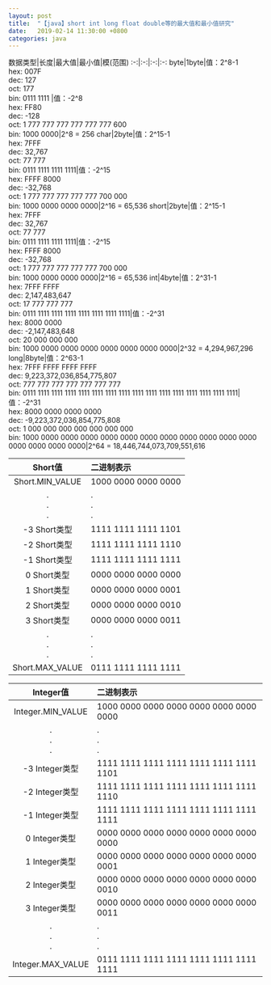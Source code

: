 ```yaml
---
layout: post
title:  "【java】short int long float double等的最大值和最小值研究"
date:   2019-02-14 11:30:00 +0800
categories: java
---
```


数据类型|长度|最大值|最小值|模(范围)
:-:|:-:|:-:|:-:
byte|1byte|值：‭2^8-1 <br>hex: ‭007F‬‬<br>dec: 127‬‬<br>oct: 1‭77‬<br>bin: ‭0111 1111 ‬‬|值：-‭2^8 <br>hex:‭ FF80‬<br>dec: ‭-128‬<br>oct:‭ ‭1 777 777 777 777 777 777 600‬<br>bin: 1000 0000|2^8 = 256
char|2byte|值：‭2^15-1 <br>hex: ‭7FFF‬‬<br>dec: ‭32,767‬‬<br>oct: ‭77 777‬<br>bin: ‭0111 1111 1111 1111‬‬|值：-‭2^15 <br>hex:‭ FFFF 8000‬<br>dec: ‭-32,768‬<br>oct:‭ ‭1 777 777 777 777 777 700 000‬‬<br>bin: 1000 0000 0000 0000‬|2^16 = 65,536
short|2byte|值：‭2^15-1 <br>hex: ‭7FFF‬‬<br>dec: ‭32,767‬‬<br>oct: ‭77 777‬<br>bin: ‭0111 1111 1111 1111‬‬|值：-‭2^15 <br>hex:‭ FFFF 8000‬<br>dec: ‭-32,768‬<br>oct:‭ ‭1 777 777 777 777 777 700 000‬‬<br>bin: 1000 0000 0000 0000‬|2^16 = 65,536
int|4byte|值：‭2^31-1 <br>hex: 7FFF FFFF<br>dec: ‭2,147,483,647‬<br>oct: ‭17 777 777 777‬<br>bin: ‭0111 1111 1111 1111 1111 1111 1111 1111‬|值：-‭2^31 <br>hex:‭ 8000 0000‬<br>dec: -‭2,147,483,648‬<br>oct:‭ 20 000 000 000‬<br>bin: ‭1000 0000 0000 0000 0000 0000 0000 0000‬|2^32 = 4,294,967,296
long|8byte|值：‭2^63-1 <br>hex: ‭7FFF FFFF FFFF FFFF‬<br>dec: ‭9,223,372,036,854,775,807‬<br>oct: ‭‭777 777 777 777 777 777 777‬<br>bin: ‭0111 1111 1111 1111 1111 1111 1111 1111 1111 1111 1111 1111 1111 1111 1111 1111‬‬|值：-‭2^31 <br>hex:‭ ‭8000 0000 0000 0000‬<br>dec: ‭‭-9,223,372,036,854,775,808‬<br>oct:‭ ‭1 000 000 000 000 000 000 000‬‬<br>bin: ‭1000 0000 0000 0000 0000 0000 0000 0000 0000 0000 0000 0000 0000 0000 0000 0000‬|2^64 = 18,446,744,073,709,551,616

Short值|二进制表示|
:-:|:-
Short.MIN_VALUE|1000 0000 0000 0000
.<br>.<br>.<br>|.<br>.<br>.<br>
-3 Short类型|1111 1111 1111 1101
-2 Short类型|1111 1111 1111 1110
-1 Short类型|1111 1111 1111 1111
0 Short类型|0000 0000 0000 0000‬
1 Short类型|0000 0000 0000 0001
2 Short类型|0000 0000 0000 0010
3 Short类型|0000 0000 0000 0011
.<br>.<br>.<br>|.<br>.<br>.<br>
Short.MAX_VALUE|‭0111 1111 1111 1111

Integer值|二进制表示|
:-:|:-
Integer.MIN_VALUE|1000 0000 0000 0000 0000 0000 0000 0000‬
.<br>.<br>.<br>|.<br>.<br>.<br>
-3 Integer类型|1111 1111 1111 1111 1111 1111 1111 1101
-2 Integer类型|1111 1111 1111 1111 1111 1111 1111 1110
-1 Integer类型|1111 1111 1111 1111 1111 1111 1111 1111
0 Integer类型|‭0000 0000 0000 0000 0000 0000 0000 0000‬
1 Integer类型|‭0000 0000 0000 0000 0000 0000 0000 0001
2 Integer类型|‭0000 0000 0000 0000 0000 0000 0000 0010
3 Integer类型|‭0000 0000 0000 0000 0000 0000 0000 0011
.<br>.<br>.<br>|.<br>.<br>.<br>
Integer.MAX_VALUE|‭0111 1111 1111 1111 1111 1111 1111 1111
